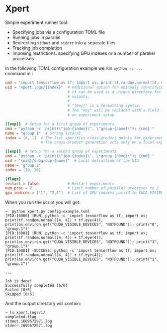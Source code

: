 # Xpert

Simple experiment runner tool:

* Specifying jobs via a configuration TOML file
* Running jobs in parallel
* Redirecting `stdout` and `stderr` into a separate files
* Tracking job completion
* Imposing restrictions: specifying GPU indexes or a number of parallel processes

In the following TOML configuration example we run `python -c ...` command in :


```toml
cmd = 'import tensorflow as tf; import os; print(tf.random.normal([4, 4]) + tf.eye(4));'
uid = "xpert.logs/{index}"  # Additional option for uniquely identifying experiments
                            # It can be used as a unique directory for experiment
                            # outputs.
                            # 
                            # "{key}" is a formatting syntax.
                            # The "key" will be replaced with a field from
                            # an experiment setup

[[exp]]  # Setup for a first group of experiments
cmd = "python -c 'print(\"job-{index}\", \"group-{name}\"); {cmd}'"
name = "group.1"  # String literal
index = [0, 1]  # The list specifies cross-product points for experiment generation.
                # The cross-product generation acts only on a local experiment group.

[[exp]]  # Setup for a second group of experiments
cmd = "python -c 'print(\"job-{index}\", \"group-{name}\"); {cmd}'"
uid = "{uid}/subgroup-{name}"  # Local definition of the UID
name = 'group.2'
index = [10, 20]

[flags]
restart = false             # Restart experiments
num_proc = 2                # Limit number of parallel processes to 2
gpu_indices = ["1", "2,4"]  # List of GPU indexes passed to CUDA_VISIBLE_DEVICES environment variable

```

When you run the script you will get:

```
→  python xpert.py config-example.toml
[PID:16800] [RUN] python -c 'import tensorflow as tf; import os; print(tf.random.normal([4, 4]) + tf.eye(4)); print(os.environ.get("CUDA_VISIBLE_DEVICES", "NOTFOUND")); print("0", "group.1")'
[PID:16801] [RUN] python -c 'import tensorflow as tf; import os; print(tf.random.normal([4, 4]) + tf.eye(4)); print(os.environ.get("CUDA_VISIBLE_DEVICES", "NOTFOUND")); print("1", "group.1")'
[PID:16801] [SUCCESS] python -c 'import tensorflow as tf; import os; print(tf.random.normal([4, 4]) + tf.eye(4)); print(os.environ.get("CUDA_VISIBLE_DEVICES", "NOTFOUND")); print("1", "group.1")'

...

Job is done!
Successfully completed [6/6]
Failed [0/6]
Skipped [0/6]
```

And the output directory will contain:

```
→ ls xpert.logs/1/
completed.flag
stdout.1609672971.log
stderr.1609672971.log
```
